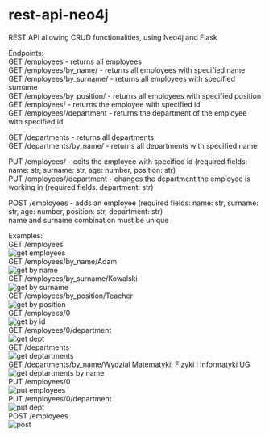 # rest-api-neo4j
REST API allowing CRUD functionalities, using Neo4j and Flask

Endpoints:  
	GET /employees - returns all employees  
	GET /employees/by_name/<name> - returns all employees with specified name  
	GET /employees/by_surname/<surname> - returns all employees with specified surname  
	GET /employees/by_position/<surname> - returns all employees with specified position  
	GET /employees/<id> - returns the employee with specified id  
	GET /employees/<id>/department - returns the department of the employee with specified id  
 
  GET /departments - returns all departments  
  GET /departments/by_name/<name> - returns all departments with specified name  
	
  PUT /employees/<id> - edits the employee with specified id (required fields: name: str, surname: str, age: number, position: str)  
	PUT /employees/<id>/department - changes the department the employee is working in (required fields: department: str)  
	
  POST /employees - adds an employee (required fields: name: str, surname: str, age: number, position: str, department: str)  
	name and surname combination must be unique
	

Examples:  
	GET /employees  
![get employees](https://github.com/mpomirski/rest-api-neo4j/assets/43695467/48159bf9-dcb3-4774-bcc4-1a1de4e463d0)  
  GET /employees/by_name/Adam  
![get by name](https://github.com/mpomirski/rest-api-neo4j/assets/43695467/80336eaa-717a-4243-87a5-15f8c9921747)  
  GET /employees/by_surname/Kowalski  
![get by surname](https://github.com/mpomirski/rest-api-neo4j/assets/43695467/9f852efa-6ac4-4b36-be87-75470a9668bb)  
  GET /employees/by_position/Teacher  
![get by position](https://github.com/mpomirski/rest-api-neo4j/assets/43695467/e4f4cfd3-7250-47be-806c-992a8b27b3be)  
  GET /employees/0  
![get by id](https://github.com/mpomirski/rest-api-neo4j/assets/43695467/8ed456dc-2a16-42a8-aa19-8e86d2de226e)  
  GET /employees/0/department  
![get dept](https://github.com/mpomirski/rest-api-neo4j/assets/43695467/fb30c547-1f50-4915-bf8b-5126764f5328)  
  GET /departments  
![get deptartments](https://github.com/mpomirski/rest-api-neo4j/assets/43695467/ec96b6cf-9d56-44d5-a2c7-c1533488f75d)  
  GET /departments/by_name/Wydzial Matematyki, Fizyki i Informatyki UG  
![get deptartments by name](https://github.com/mpomirski/rest-api-neo4j/assets/43695467/14583ee1-55a0-4e5b-bb3c-1c1ff895565d)  
  PUT /employees/0  
![put employees](https://github.com/mpomirski/rest-api-neo4j/assets/43695467/fc710e40-828c-487c-a1c3-504e52d43820)  
  PUT /employees/0/department  
![put dept](https://github.com/mpomirski/rest-api-neo4j/assets/43695467/4b21866e-e2d8-4296-869e-9318bf895769)  
  POST /employees  
![post](https://github.com/mpomirski/rest-api-neo4j/assets/43695467/0712461d-5313-4181-b0c6-10df1f62cafb)
